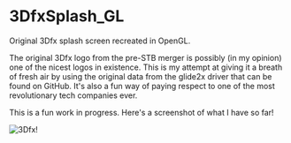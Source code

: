 # 3DfxSplash_GL
Original 3Dfx splash screen recreated in OpenGL.

The original 3Dfx logo from the pre-STB merger is possibly (in my opinion) one of the nicest logos in existence.
This is my attempt at giving it a breath of fresh air by using the original data from the glide2x driver that
can be found on GitHub. It's also a fun way of paying respect to one of the most revolutionary tech companies
ever.

This is a fun work in progress. Here's a screenshot of what I have so far!

![3Dfx!](https://media.discordapp.net/attachments/460407170861629441/700735040660963418/unknown.png)
